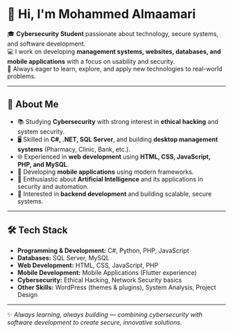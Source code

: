 # 👋 Hi, I'm Mohammed Almaamari

🎓 **Cybersecurity Student** passionate about technology, secure systems, and software development.  
💻 I work on developing **management systems, websites, databases, and mobile applications** with a focus on usability and security.  
🚀 Always eager to learn, explore, and apply new technologies to real-world problems.  

---

## 🔹 About Me
- 📚 Studying **Cybersecurity** with strong interest in **ethical hacking** and system security.  
- 🖥️ Skilled in **C#, .NET, SQL Server**, and building **desktop management systems** (Pharmacy, Clinic, Bank, etc.).  
- 🌐 Experienced in **web development** using **HTML, CSS, JavaScript, PHP, and MySQL**.  
- 📱 Developing **mobile applications** using modern frameworks.  
- 🤖 Enthusiastic about **Artificial Intelligence** and its applications in security and automation.  
- 🎯 Interested in **backend development** and building scalable, secure systems.  

---

## 🛠️ Tech Stack
- **Programming & Development:** C#, Python, PHP, JavaScript  
- **Databases:** SQL Server, MySQL  
- **Web Development:** HTML, CSS, JavaScript, PHP  
- **Mobile Development:** Mobile Applications (Flutter experience)  
- **Cybersecurity:** Ethical Hacking, Network Security basics  
- **Other Skills:** WordPress (themes & plugins), System Analysis, Project Design  

---

✨ *Always learning, always building — combining cybersecurity with software development to create secure, innovative solutions.*  

